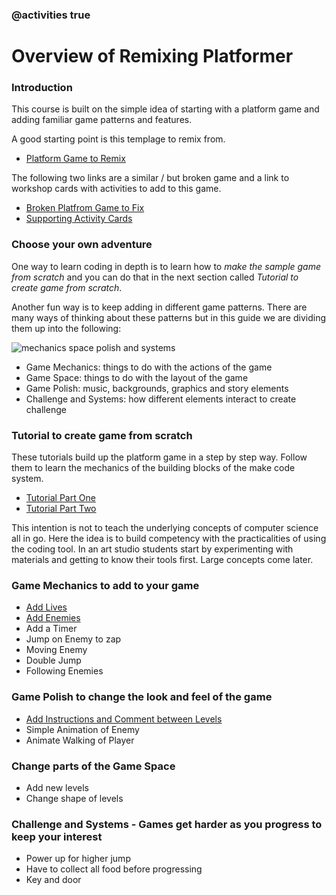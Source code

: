 ### @activities true
# Overview of Remixing Platformer

### Introduction

This course is built on the simple idea of starting with a platform game and adding familiar
game patterns and features.

A good starting point is this templage to remix from.
- [Platform Game to Remix](https://makecode.com/_6630XRAuUePh)

The following two links are a similar / but broken game and a link to workshop cards with activities to add to this game.

- [Broken Platfrom Game to Fix](https://makecode.com/_2iLfej4d6Rfa)
- [Supporting Activity Cards](https://docs.google.com/presentation/d/1vgHFm4zSC3YEVAXJORSoDHBFYSBIHK2mSCNfgbpiaHY/edit?usp=sharing)


### Choose your own adventure

One way to learn coding in depth is to learn how to *make the sample game from scratch* and you can do that
in the next section called *Tutorial to create game from scratch*.

Another fun way is to keep adding in different game patterns. There are many ways of thinking about these patterns
but in this guide we are dividing them up into the following:

![mechanics space polish and systems](https://raw.githubusercontent.com/mickfuzz/getting-started-making-a-platformer-test1/master/images/mech_space_polish_systems.png)

- Game Mechanics:  things to do with the actions of the game
- Game Space: things to do with the layout of the game
- Game Polish: music, backgrounds, graphics and story elements
- Challenge and Systems: how different elements interact to create challenge

### Tutorial to create game from scratch

These tutorials build up the platform game in a step by step way. Follow them to learn
the mechanics of the building blocks of the make code system.

- [Tutorial Part One](https://arcade.makecode.com/beta#tutorial:github:mickfuzz/makecode-platformer-101/partOne)
- [Tutorial Part Two](https://arcade.makecode.com/beta#tutorial:github:mickfuzz/makecode-platformer-101/tutorialPartTwo)

This intention is not to teach the underlying concepts of computer science all in go.
Here the idea is to build competency with the practicalities of using the coding tool. In an art studio students start by experimenting with materials and getting to know their tools first. Large concepts come later.  

### Game Mechanics to add to your game

- [Add Lives](https://arcade.makecode.com/beta#tutorial:github:mickfuzz/makecode-platformer-101/addLives)
- [Add Enemies](https://arcade.makecode.com/beta#tutorial:github:mickfuzz/makecode-platformer-101/addEnemy)
- Add a Timer
- Jump on Enemy to zap
- Moving Enemy
- Double Jump
- Following Enemies

### Game Polish to change the look and feel of the game

- [Add Instructions and Comment between Levels]()
- Simple Animation of Enemy
- Animate Walking of Player

### Change parts of the Game Space

- Add new levels
- Change shape of levels

### Challenge and Systems - Games get harder as you progress to keep your interest

- Power up for higher jump
- Have to collect all food before progressing
- Key and door
